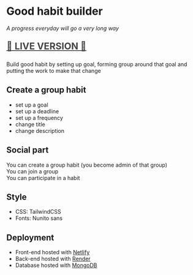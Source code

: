 # Good habit builder
_A progress everyday will go a very long way_

<p style="font-size: 1.5rem; font-weight: bold; opacity: 0.8">
<a href="https://habit-builder.netlify.app">🚀 LIVE VERSION 🚀</a>
</p>

Build good habit by setting up goal, forming group around that goal and putting the work to make that change

<!-- TODO -->
<!--
// - Display numbers of participant dynamically
// - Add visit button to detailed page
// - Detailed habits page
// - CSS the login sigup page
// - Fix end date display
// - Add join a habit -> Update a habit
-->

## Create a group habit
- set up a goal
- set up a deadline
- set up a frequency
- change title
- change description

## Social part
You can create a group habit (you become admin of that group)  
You can join a group  
You can participate  in a habit  

## Style
- CSS: TailwindCSS
- Fonts: Nunito sans

## Deployment
- Front-end hosted with [Netlify](https://habit-builder.netlify.app)
- Back-end hosted with [Render](https://habit-builder-server.onrender.com)
- Database hosted with [MongoDB](https://cloud.mongodb.com/)